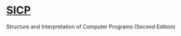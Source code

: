 # [SICP](https://mitpress.mit.edu/sicp/)
Structure and Interpretation of Computer Programs (Second Edition)

